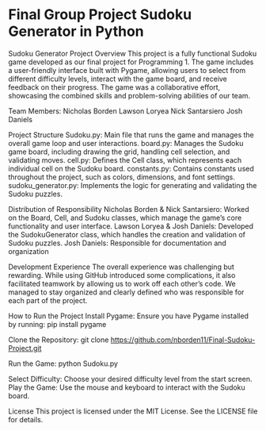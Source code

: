 # Final Group Project Sudoku Generator in Python

Sudoku Generator
Project Overview
This project is a fully functional Sudoku game developed as our final project for Programming 1. The game includes a user-friendly interface built with Pygame, allowing users to select from different difficulty levels, interact with the game board, and receive feedback on their progress. The game was a collaborative effort, showcasing the combined skills and problem-solving abilities of our team.

Team Members:
Nicholas Borden
Lawson Loryea
Nick Santarsiero
Josh Daniels

Project Structure
Sudoku.py: Main file that runs the game and manages the overall game loop and user interactions.
board.py: Manages the Sudoku game board, including drawing the grid, handling cell selection, and validating moves.
cell.py: Defines the Cell class, which represents each individual cell on the Sudoku board.
constants.py: Contains constants used throughout the project, such as colors, dimensions, and font settings.
sudoku_generator.py: Implements the logic for generating and validating the Sudoku puzzles.

Distribution of Responsibility
Nicholas Borden & Nick Santarsiero: Worked on the Board, Cell, and Sudoku classes, which manage the game’s core functionality and user interface.
Lawson Loryea & Josh Daniels: Developed the SudokuGenerator class, which handles the creation and validation of Sudoku puzzles.
Josh Daniels: Responsible for documentation and organization

Development Experience
The overall experience was challenging but rewarding. While using GitHub introduced some complications, it also facilitated teamwork by allowing us to work off each other’s code. We managed to stay organized and clearly defined who was responsible for each part of the project.

How to Run the Project
Install Pygame: Ensure you have Pygame installed by running:
pip install pygame

Clone the Repository:
git clone https://github.com/nborden11/Final-Sudoku-Project.git

Run the Game:
python Sudoku.py

Select Difficulty: Choose your desired difficulty level from the start screen.
Play the Game: Use the mouse and keyboard to interact with the Sudoku board.

License
This project is licensed under the MIT License. See the LICENSE file for details.
